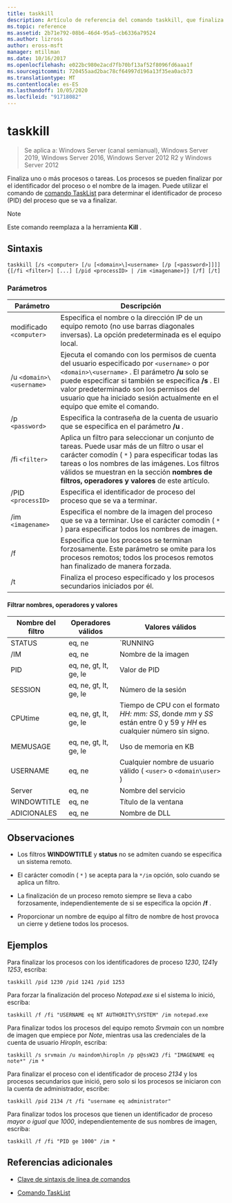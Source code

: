 ```yaml
---
title: taskkill
description: Artículo de referencia del comando taskkill, que finaliza una o más tareas o procesos.
ms.topic: reference
ms.assetid: 2b71e792-08b6-46d4-95a5-cb6336a79524
ms.author: lizross
author: eross-msft
manager: mtillman
ms.date: 10/16/2017
ms.openlocfilehash: e022bc980e2acd7fb70bf13af52f8096fd6aaa1f
ms.sourcegitcommit: 720455aad2bac78cf64997d196a13f35ea0acb73
ms.translationtype: MT
ms.contentlocale: es-ES
ms.lasthandoff: 10/05/2020
ms.locfileid: "91718082"
---
```

# <a name="taskkill"></a>taskkill

> Se aplica a: Windows Server (canal semianual), Windows Server 2019, Windows Server 2016, Windows Server 2012 R2 y Windows Server 2012

Finaliza uno o más procesos o tareas. Los procesos se pueden finalizar por el identificador del proceso o el nombre de la imagen. Puede utilizar el comando de [comando TaskList](tasklist.md) para determinar el identificador de proceso (PID) del proceso que se va a finalizar.

> [!NOTE]
> Este comando reemplaza a la herramienta **Kill** .

## <a name="syntax"></a>Sintaxis

```
taskkill [/s <computer> [/u [<domain>\]<username> [/p [<password>]]]] {[/fi <filter>] [...] [/pid <processID> | /im <imagename>]} [/f] [/t]
```

### <a name="parameters"></a>Parámetros

| Parámetro | Descripción |
|--|--|
|  modificado `<computer>` | Especifica el nombre o la dirección IP de un equipo remoto (no use barras diagonales inversas). La opción predeterminada es el equipo local. |
| /u `<domain>\<username>` | Ejecuta el comando con los permisos de cuenta del usuario especificado por `<username>` o por `<domain>\<username>` . El parámetro **/u** solo se puede especificar si también se especifica **/s** . El valor predeterminado son los permisos del usuario que ha iniciado sesión actualmente en el equipo que emite el comando. |
| /p `<password>` | Especifica la contraseña de la cuenta de usuario que se especifica en el parámetro **/u** . |
| /fi `<filter>` | Aplica un filtro para seleccionar un conjunto de tareas. Puede usar más de un filtro o usar el carácter comodín ( `*` ) para especificar todas las tareas o los nombres de las imágenes. Los filtros válidos se muestran en la sección **nombres de filtros, operadores y valores** de este artículo. |
| /PID `<processID>` | Especifica el identificador de proceso del proceso que se va a terminar. |
| /im `<imagename>` | Especifica el nombre de la imagen del proceso que se va a terminar. Use el carácter comodín ( `*` ) para especificar todos los nombres de imagen. |
| /f | Especifica que los procesos se terminan forzosamente. Este parámetro se omite para los procesos remotos; todos los procesos remotos han finalizado de manera forzada. |
| /t | Finaliza el proceso especificado y los procesos secundarios iniciados por él. |

#### <a name="filter-names-operators-and-values"></a>Filtrar nombres, operadores y valores

| Nombre del filtro | Operadores válidos | Valores válidos |
|--|--|--|
| STATUS | eq, ne | `RUNNING | NOT RESPONDING | UNKNOWN` |
| /IM | eq, ne | Nombre de la imagen |
| PID | eq, ne, gt, lt, ge, le | Valor de PID |
| SESSION | eq, ne, gt, lt, ge, le | Número de la sesión |
| CPUtime | eq, ne, gt, lt, ge, le | Tiempo de CPU con el formato *HH: mm: SS*, donde *mm* y *SS* están entre 0 y 59 y *HH* es cualquier número sin signo. |
| MEMUSAGE | eq, ne, gt, lt, ge, le | Uso de memoria en KB |
| USERNAME | eq, ne | Cualquier nombre de usuario válido ( `<user>` o `<domain\user>` ) |
| Server | eq, ne | Nombre del servicio |
| WINDOWTITLE | eq, ne | Título de la ventana |
| ADICIONALES | eq, ne | Nombre de DLL |

## <a name="remarks"></a>Observaciones

- Los filtros **WINDOWTITLE** y **status** no se admiten cuando se especifica un sistema remoto.

- El carácter comodín ( `*` ) se acepta para la `*/im` opción, solo cuando se aplica un filtro.

- La finalización de un proceso remoto siempre se lleva a cabo forzosamente, independientemente de si se especifica la opción **/f** .

- Proporcionar un nombre de equipo al filtro de nombre de host provoca un cierre y detiene todos los procesos.

## <a name="examples"></a>Ejemplos

Para finalizar los procesos con los identificadores de proceso *1230*, *1241*y *1253*, escriba:

```
taskkill /pid 1230 /pid 1241 /pid 1253
```

Para forzar la finalización del proceso *Notepad.exe* si el sistema lo inició, escriba:

```
taskkill /f /fi "USERNAME eq NT AUTHORITY\SYSTEM" /im notepad.exe
```

Para finalizar todos los procesos del equipo remoto *Srvmain* con un nombre de imagen que empiece por *Note*, mientras usa las credenciales de la cuenta de usuario *Hiropln*, escriba:

```
taskkill /s srvmain /u maindom\hiropln /p p@ssW23 /fi "IMAGENAME eq note*" /im *
```

Para finalizar el proceso con el identificador de proceso *2134* y los procesos secundarios que inició, pero solo si los procesos se iniciaron con la cuenta de administrador, escribe:

```
taskkill /pid 2134 /t /fi "username eq administrator"
```

Para finalizar todos los procesos que tienen un identificador de proceso *mayor o igual que 1000*, independientemente de sus nombres de imagen, escriba:

```
taskkill /f /fi "PID ge 1000" /im *
```

## <a name="additional-references"></a>Referencias adicionales

- [Clave de sintaxis de línea de comandos](command-line-syntax-key.md)

- [Comando TaskList](tasklist.md)
